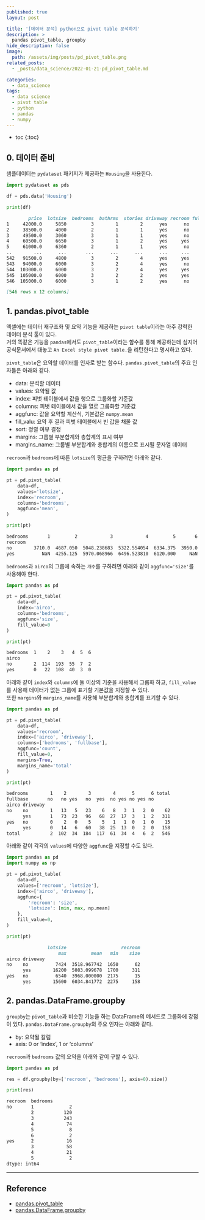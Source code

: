 ```yaml
---
published: true
layout: post

title: '[데이터 분석] python으로 pivot table 분석하기'
description: >
  pandas pivot_table, groupby
hide_description: false
image: 
  path: /assets/img/posts/pd_pivot_table.png
related_posts:
  - _posts/data_science/2022-01-21-pd_pivot_table.md

categories:
  - data_science
tags:
  - data science
  - pivot table
  - python
  - pandas
  - numpy
---
```

* toc
{:toc}

## 0. 데이터 준비

샘플데이터는 `pydataset` 패키지가 제공하는 `Housing`을 사용한다.  

```python
import pydataset as pds

df = pds.data('Housing')

print(df)
```
```markdown
        price  lotsize  bedrooms  bathrms  stories driveway recroom fullbase gashw airco  garagepl prefarea
1     42000.0     5850         3        1        2      yes      no      yes    no    no         1       no
2     38500.0     4000         2        1        1      yes      no       no    no    no         0       no
3     49500.0     3060         3        1        1      yes      no       no    no    no         0       no
4     60500.0     6650         3        1        2      yes     yes       no    no    no         0       no
5     61000.0     6360         2        1        1      yes      no       no    no    no         0       no
..        ...      ...       ...      ...      ...      ...     ...      ...   ...   ...       ...      ...
542   91500.0     4800         3        2        4      yes     yes       no    no   yes         0       no
543   94000.0     6000         3        2        4      yes      no       no    no   yes         0       no
544  103000.0     6000         3        2        4      yes     yes       no    no   yes         1       no
545  105000.0     6000         3        2        2      yes     yes       no    no   yes         1       no
546  105000.0     6000         3        1        2      yes      no       no    no   yes         1       no

[546 rows x 12 columns]
```

## 1. pandas.pivot_table

엑셀에는 데이터 재구조화 및 요약 기능을 제공하는 `pivot table`이라는 아주 강력한 데이터 분석 툴이 있다.  
거의 똑같은 기능을 `pandas`에서도 `pivot_table`이라는 함수를 통해 제공하는데 심지어 공식문서에서 대놓고 `An Excel style pivot table.`을 리턴한다고 명시하고 있다.  

`pivot_table`은 요약할 데이터를 인자로 받는 함수다. `pandas.pivot_table`의 주요 인자들은 아래와 같다.  

- data: 분석할 데이터  
- values: 요약될 값  
- index: 피벗 테이블에서 값을 행으로 그룹화할 기준값  
- columns: 피벗 테이블에서 값을 열로 그룹화할 기준값  
- aggfunc: 값을 요약할 계산식, 기본값은 `numpy.mean`  
- fill_valu: 요약 후 결과 피벗 테이블에서 빈 값을 채울 값  
- sort: 정렬 여부 결정  
- margins: 그룹별 부분합계와 총합계의 표시 여부  
- margins_name: 그룹별 부분합계와 총합계의 이름으로 표시될 문자열 데이터  

`recroom`과 `bedrooms`에 따른 `lotsize`의 평균을 구하려면 아래와 같다.  

```python
import pandas as pd

pt = pd.pivot_table(
    data=df,
    values='lotsize',
    index='recroom',
    columns='bedrooms',
    aggfunc='mean',
)

print(pt)
```
```markdown
bedrooms       1         2            3            4         5       6
recroom
no        3710.0  4687.050  5048.238683  5322.554054  6334.375  3950.0
yes          NaN  4255.125  5970.068966  6496.523810  6120.000     NaN
```

`bedrooms`과 `airco`의 그룹에 속하는 `개수`를 구하려면 아래와 같이 `aggfunc='size'`를 사용해야 한다.  

```python
import pandas as pd

pt = pd.pivot_table(
    data=df,
    index='airco',
    columns='bedrooms',
    aggfunc='size',
    fill_value=0
)

print(pt)
```
```markdown
bedrooms  1    2    3   4  5  6
airco
no        2  114  193  55  7  2
yes       0   22  108  40  3  0
```

아래와 같이 `index`와 `columns`에 둘 이상의 기준을 사용해서 그룹화 하고, `fill_value`를 사용해 데이터가 없는 그룹에 표기할 기본값을 지정할 수 있다.  
또한 `margins`와 `margins_name`를 사용해 부분합계와 총합계를 표기할 수 있다.  

```python
import pandas as pd

pt = pd.pivot_table(
    data=df,
    values='recroom',
    index=['airco', 'driveway'],
    columns=['bedrooms', 'fullbase'],
    aggfunc='count',
    fill_value=0,
    margins=True,
    margins_name='total'
)

print(pt)
```
```markdown
bedrooms        1    2        3        4      5      6 total
fullbase       no   no yes   no  yes  no yes no yes no
airco driveway
no    no        1   13   5   23    6   8   3  1   2  0    62
      yes       1   73  23   96   68  27  17  3   1  2   311
yes   no        0    2   0    5    5   1   1  0   1  0    15
      yes       0   14   6   60   38  25  13  0   2  0   158
total           2  102  34  184  117  61  34  4   6  2   546
```

아래와 같이 각각의 `values`에 다양한 `aggfunc`을 지정할 수도 있다.  

```python
import pandas as pd
import numpy as np

pt = pd.pivot_table(
    data=df,
    values=['recroom', 'lotsize'],
    index=['airco', 'driveway'],
    aggfunc={
        'recroom': 'size',
        'lotsize': [min, max, np.mean]
    },
    fill_value=0,
)

print(pt)
```
```markdown
               lotsize                    recroom
                   max         mean   min    size
airco driveway
no    no          7424  3518.967742  1650      62
      yes        16200  5083.099678  1700     311
yes   no          6540  3968.000000  2175      15
      yes        15600  6034.841772  2275     158
```

## 2. pandas.DataFrame.groupby

`groupby`는 `pivot_table`과 비슷한 기능을 하는 DataFrame의 메서드로 그룹화에 강점이 있다. `pandas.DataFrame.groupby`의 주요 인자는 아래와 같다.  

- by: 요약될 칼럼  
- axis: 0 or ‘index’, 1 or ‘columns’  

`recroom`과 `bedrooms` 값의 요약을 아래와 같이 구할 수 있다.  

```python
import pandas as pd

res = df.groupby(by=['recroom', 'bedrooms'], axis=0).size()

print(res)
```
```markdown
recroom  bedrooms
no       1             2
         2           120
         3           243
         4            74
         5             8
         6             2
yes      2            16
         3            58
         4            21
         5             2
dtype: int64
```

---
## Reference
- [pandas.pivot_table](https://pandas.pydata.org/docs/reference/api/pandas.pivot_table.html)
- [pandas.DataFrame.groupby](https://pandas.pydata.org/docs/reference/api/pandas.DataFrame.groupby.html)